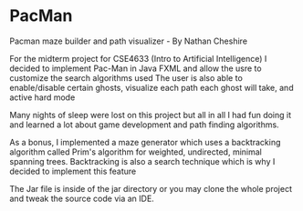 # PacMan
Pacman maze builder and path visualizer - By Nathan Cheshire

For the midterm project for CSE4633 (Intro to Artificial Intelligence) I decided to implement Pac-Man in Java FXML and allow the usre to customize the search algorithms used
The user is also able to enable/disable certain ghosts, visualize each path each ghost will take, and active hard mode

Many nights of sleep were lost on this project but all in all I had fun doing it and learned a lot about game development and path finding algorithms.

As a bonus, I implemented a maze generator which uses a backtracking algorithm called Prim's algorithm for weighted, undirected, minimal spanning trees. Backtracking is also a search technique which is why I decided to implement this feature

The Jar file is inside of the jar directory or you may clone the whole project and tweak the source code via an IDE.
